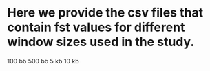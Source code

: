 # Here we provide the csv files that contain fst values for different window sizes used in the study. 

100 bb
500 bb
5 kb
10 kb
